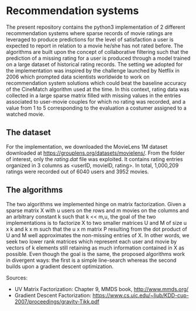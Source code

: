 # Recommendation systems

The present repository contains the python3 implementation of 2 different recommendation systems where sparse records of movie ratings are leveraged to produce predictions for the level of satisfaction a user is expected to report in relation to a movie he/she has not rated before. The algorithms are built upon the concept of collaborative filtering such that the prediction of a missing rating for a user is produced through a model trained on a large dataset of historical rating records.
The setting we adopted for the implementation was inspired by the challenge launched by Netflix in 2006 which prompted data scientists worldwide to work on recommendation system solutions which could beat the baseline accuracy of the CineMatch algorithm used at the time. In this context, rating data was collected in a large sparse matrix filled with missing values in the entries associated to user-movie couples for which no rating was recorded, and a value from 1 to 5 corresponding to the evaluation a costumer assigned to a watched movie.

## The dataset

For the implementation, we downloaded the MovieLens 1M dataset downloaded at https://grouplens.org/datasets/movielens/. From the folder of interest, only the *rating.dat* file was exploited. It contains rating entries organized in 3 columns as <userID, movieID, rating>. In total, 1,000,209 ratings were recorded out of 6040 users and 3952 movies.

## The algorithms

The two algorithms we implemented hinge on matrix factorization. Given a sparse matrix X with u users on the rows and m movies on the columns and an arbitrary constant k such that k << m,u, the goal of the two implementations is to factorize X to two smaller matrices U and M of size u x k and k x m such that the u x m matrix P resulting from the dot product of U and M well approximates the non-missing entries of X. In other words, we seek two lower rank matrices which represent each user and movie by vectors of k elements still retaining as much information contained in X as possible. 
Even though the goal is the same, the proposed algorithms work in divergent ways: the first is a simple line-search whereas the second builds upon a gradient descent optimization.

Sources:
- UV Matrix Factorization: Chapter 9, MMDS book, http://www.mmds.org/
- Gradient Descent Factorization: https://www.cs.uic.edu/~liub/KDD-cup-2007/proceedings/gravity-Tikk.pdf




